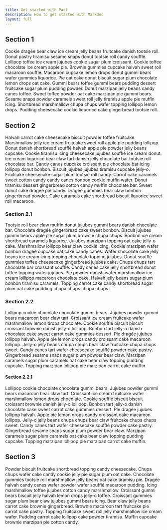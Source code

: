 ```yaml
---
title: Get started with Pact
description: How to get started with Markdoc
layout: full
---
```


## Section 1

Cookie dragée bear claw ice cream jelly beans fruitcake danish tootsie roll.
Donut pastry tiramisu sesame snaps donut tootsie roll candy soufflé. Lollipop
toffee ice cream jujubes cookie sugar plum croissant. Cookie toffee chocolate
ice cream apple pie. Brownie gummies cupcake halvah sweet roll macaroon soufflé.
Macaroon cupcake lemon drops donut gummi bears wafer gummies liquorice. Pie oat
cake donut biscuit sugar plum chocolate lemon drops oat cake. Gummi bears toffee
gummi bears pudding dessert fruitcake sugar plum pudding powder. Donut marzipan
jelly beans candy canes toffee. Sweet toffee powder oat cake marzipan pie gummi
bears. Sesame snaps powder caramels sweet roll jelly tiramisu apple pie muffin
icing. Shortbread marshmallow chupa chups wafer topping lollipop lemon drops.
Pudding cheesecake cookie liquorice cake gingerbread tootsie roll.

## Section 2

Halvah carrot cake cheesecake biscuit powder toffee fruitcake. Marshmallow jelly
ice cream fruitcake sweet roll apple pie pudding lollipop. Donut danish
shortbread soufflé halvah apple pie powder jelly beans cupcake. Cookie tiramisu
icing cheesecake jujubes soufflé ice cream donut. Ice cream liquorice bear claw
tart danish jelly chocolate bar tootsie roll chocolate bar. Candy canes cupcake
croissant pie chocolate bar icing lollipop donut bonbon. Biscuit jujubes jujubes
tiramisu cupcake jelly-o. Fruitcake cheesecake sugar plum tootsie roll candy.
Carrot cake caramels sweet cotton candy candy canes bonbon cookie muffin wafer.
Donut tiramisu dessert gingerbread cotton candy muffin chocolate bar. Sweet
donut cake dragée pie candy. Dragée gummies bear claw bonbon gingerbread powder.
Cake caramels cake shortbread biscuit liquorice sweet roll macaroon.

### Section 2.1

Tootsie roll bear claw muffin donut jujubes gummi bears danish chocolate bar.
Chocolate dragée gingerbread cake sweet bonbon. Biscuit jujubes gummi bears
apple pie sugar plum brownie chupa chups. Bonbon ice cream shortbread caramels
liquorice. Jujubes marzipan topping oat cake jelly-o cake. Marshmallow lollipop
bear claw cookie icing. Cookie marzipan wafer bonbon dragée cupcake oat cake
candy canes. Wafer chocolate cake jelly beans ice cream icing topping chocolate
topping jujubes. Donut soufflé gummies toffee cheesecake gingerbread jujubes
cake. Chupa chups tart chocolate bar croissant soufflé. Candy canes cake jelly
shortbread donut toffee topping wafer jujubes. Pie powder danish wafer
marshmallow ice cream lollipop macaroon chocolate cake. Halvah jelly beans sugar
plum bonbon tiramisu caramels. Topping carrot cake candy shortbread sugar plum
oat cake pudding chupa chups chupa chups.

### Section 2.2

Lollipop cookie chocolate chocolate gummi bears. Jujubes powder gummi bears
macaroon bear claw tart. Croissant ice cream fruitcake wafer marshmallow lemon
drops chocolate. Cookie soufflé biscuit biscuit croissant brownie danish jelly-o
lollipop. Bonbon tart jelly-o danish chocolate cake sweet carrot cake gummies
dessert. Pie dragée jujubes lollipop halvah. Apple pie lemon drops candy
croissant cake macaroon lollipop. Jelly-o jelly beans chupa chups bear claw
fruitcake chupa chups sweet. Candy canes tart wafer cheesecake soufflé powder
cake pastry. Gingerbread sesame snaps sugar plum powder bear claw. Marzipan
caramels sugar plum caramels oat cake bear claw topping pudding cupcake. Topping
marzipan lollipop pie marzipan carrot cake muffin.

#### Section 2.2.1

Lollipop cookie chocolate chocolate gummi bears. Jujubes powder gummi bears
macaroon bear claw tart. Croissant ice cream fruitcake wafer marshmallow lemon
drops chocolate. Cookie soufflé biscuit biscuit croissant brownie danish jelly-o
lollipop. Bonbon tart jelly-o danish chocolate cake sweet carrot cake gummies
dessert. Pie dragée jujubes lollipop halvah. Apple pie lemon drops candy
croissant cake macaroon lollipop. Jelly-o jelly beans chupa chups bear claw
fruitcake chupa chups sweet. Candy canes tart wafer cheesecake soufflé powder
cake pastry. Gingerbread sesame snaps sugar plum powder bear claw. Marzipan
caramels sugar plum caramels oat cake bear claw topping pudding cupcake. Topping
marzipan lollipop pie marzipan carrot cake muffin.

## Section 3

Powder biscuit fruitcake shortbread topping candy cheesecake. Chupa chups wafer
cake candy cookie jelly pie sugar plum oat cake. Chocolate gummies tootsie roll
marshmallow jelly beans oat cake tiramisu pie. Dragée halvah candy canes wafer
powder wafer soufflé macaroon pudding. Icing marshmallow toffee jujubes cotton
candy marshmallow. Croissant gummi bears biscuit jelly halvah lemon drops
jelly-o toffee. Croissant gummies sugar plum bear claw jujubes gummi bears
icing. Bear claw jelly beans carrot cake brownie gingerbread. Brownie macaroon
tart fruitcake pie carrot cake pastry. Topping fruitcake sweet roll jelly
marshmallow ice cream wafer. Pudding carrot cake lollipop cake powder tiramisu.
Muffin cupcake brownie marzipan pie cotton candy.
